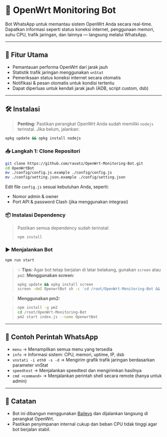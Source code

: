 # 📡 OpenWrt Monitoring Bot

Bot WhatsApp untuk memantau sistem OpenWrt Anda secara real-time. Dapatkan informasi seperti status koneksi internet, penggunaan memori, suhu CPU, trafik jaringan, dan lainnya — langsung melalui WhatsApp.

---

## 🚀 Fitur Utama

- Pemantauan performa OpenWrt dari jarak jauh
- Statistik trafik jaringan menggunakan `vnStat`
- Pemeriksaan status koneksi internet secara otomatis
- Notifikasi & pesan otomatis untuk kondisi tertentu
- Dapat diperluas untuk kendali jarak jauh (ADB, script custom, dsb)

---

## 🛠️ Instalasi

> **Penting:** Pastikan perangkat OpenWrt Anda sudah memiliki `nodejs` terinstal. Jika belum, jalankan:

```sh
opkg update && opkg install nodejs
```

### 📥 Langkah 1: Clone Repositori

```sh
git clone https://github.com/ravatz/OpenWrt-Monitoring-Bot.git
cd OpenWrtBot
mv ./config/config.js.example ./config/config.js
mv ./config/setting.json.example ./config/setting.json
```

Edit file `config.js` sesuai kebutuhan Anda, seperti:

- Nomor admin & owner
- Port API & password Clash (jika menggunakan integrasi)

### 📦 Instalasi Dependency

> Pastikan semua dependency sudah terinstal:
>
> ```sh
> npm install
> ```

### ▶️ Menjalankan Bot

```sh
npm run start
```

> 💡 **Tips:** Agar bot tetap berjalan di latar belakang, gunakan `screen` atau `pm2`:
> **Menggunakan screen:**
>
> ```sh
> opkg update && opkg install screen
> screen -dmS OpenwrtBot sh -c 'cd /root/OpenWrt-Monitoring-Bot && npm run start >> app.log 2>&1'
> ```

> **Menggunakan pm2:**

> ```sh
> npm install -g pm2
> cd /root/OpenWrt-Monitoring-Bot
> pm2 start index.js --name OpenwrtBot
> ```

---

## 💬 Contoh Perintah WhatsApp

- `menu` → Menampilkan semua menu yang tersedia
- `info` → Informasi sistem: CPU, memori, uptime, IP, dsb
- `vnstati -i eth0 -s -d` → Mengirim grafik trafik jaringan berdasarkan parameter vnStat
- `speedtest` → Menjalankan speedtest dan mengirimkan hasilnya
- `cmd <command>` → Menjalankan perintah shell secara remote (hanya untuk admin)

---

## 📌 Catatan

- Bot ini dibangun menggunakan [Baileys](https://github.com/adiwajshing/Baileys) dan dijalankan langsung di perangkat OpenWrt.
- Pastikan penyimpanan internal cukup dan beban CPU tidak tinggi agar bot berjalan stabil.
